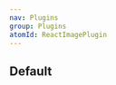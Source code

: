 ```yaml
---
nav: Plugins
group: Plugins
atomId: ReactImagePlugin
---
```


## Default

<code src="./demos/index.tsx"></code>
